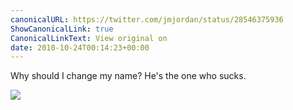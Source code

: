```yaml
---
canonicalURL: https://twitter.com/jmjordan/status/28546375936
ShowCanonicalLink: true
CanonicalLinkText: View original on
date: 2010-10-24T00:14:23+00:00
---
```

Why should I change my name? He's the one who sucks.

![](/images/28546375936-181856222.jpg)